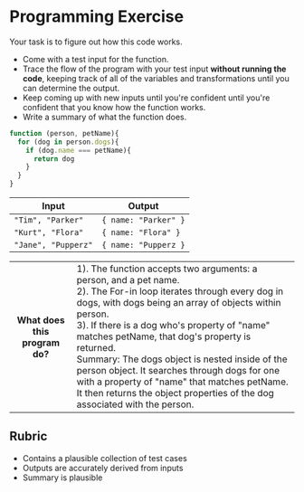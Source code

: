 # Programming Exercise

Your task is to figure out how this code works.

* Come with a test input for the function.
* Trace the flow of the program with your test input **without running the code**, keeping track of all of the variables and transformations until you can determine the output.
* Keep coming up with new inputs until you're confident until you're confident that you know how the function works.
* Write a summary of what the function does.

```js
function (person, petName){
  for (dog in person.dogs){
    if (dog.name === petName){
      return dog
    }
  }
}
```

| Input           | Output                 |
| --------------- | ---------------------- |
|`"Tim", "Parker"`  |`{ name: "Parker" }`  | 
|`"Kurt", "Flora"`  |`{ name: "Flora" }`    | 
|`"Jane", "Pupperz"`|`{ name: "Pupperz }`  | 

<table>
  <tr>
    <th>What does this program do?</th>
    <td>1). The function accepts two arguments: a person, and a pet name.<br>
2). The For-in loop iterates through every dog in dogs, with dogs being an array of objects within person.<br>
3). If there is a dog who's property of "name" matches petName, that dog's property is returned.<br>
Summary: The dogs object is nested inside of the person object. It searches through dogs for one with a property of "name" that matches petName. It then returns the object properties of the dog associated with the person.</td>
  </tr>
</table>

## Rubric

* Contains a plausible collection of test cases
* Outputs are accurately derived from inputs
* Summary is plausible
